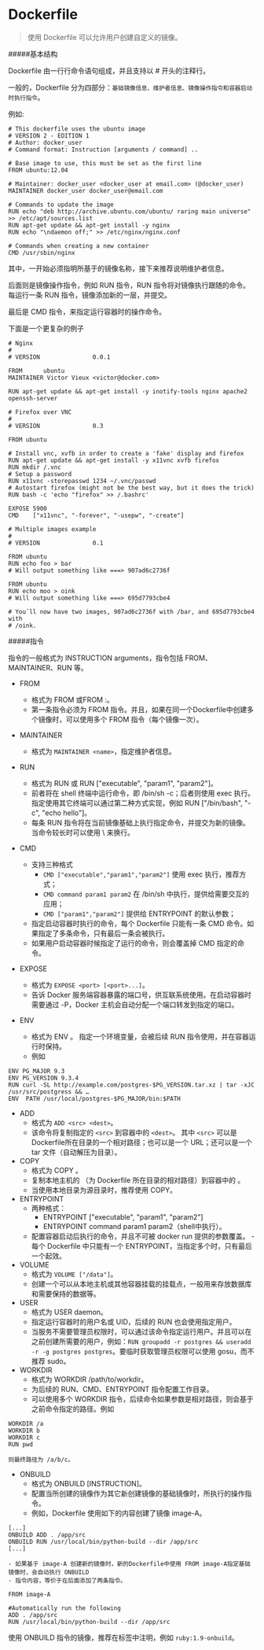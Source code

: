Dockerfile
================

>使用 Dockerfile 可以允许用户创建自定义的镜像。

#####基本结构

Dockerfile 由一行行命令语句组成，并且支持以 # 开头的注释行。

一般的，Dockerfile 分为四部分：`基础镜像信息、维护者信息、镜像操作指令和容器启动时执行指令`。

例如:
```
# This dockerfile uses the ubuntu image
# VERSION 2 - EDITION 1
# Author: docker_user
# Command format: Instruction [arguments / command] ..

# Base image to use, this must be set as the first line
FROM ubuntu:12.04

# Maintainer: docker_user <docker_user at email.com> (@docker_user)
MAINTAINER docker_user docker_user@email.com

# Commands to update the image
RUN echo "deb http://archive.ubuntu.com/ubuntu/ raring main universe" >> /etc/apt/sources.list
RUN apt-get update && apt-get install -y nginx
RUN echo "\ndaemon off;" >> /etc/nginx/nginx.conf

# Commands when creating a new container
CMD /usr/sbin/nginx
```

其中，一开始必须指明所基于的镜像名称，接下来推荐说明维护者信息。

后面则是镜像操作指令，例如 RUN 指令，RUN 指令将对镜像执行跟随的命令。每运行一条 RUN 指令，镜像添加新的一层，并提交。

最后是 CMD 指令，来指定运行容器时的操作命令。

下面是一个更复杂的例子
```
# Nginx
#
# VERSION               0.0.1

FROM      ubuntu
MAINTAINER Victor Vieux <victor@docker.com>

RUN apt-get update && apt-get install -y inotify-tools nginx apache2 openssh-server

# Firefox over VNC
#
# VERSION               0.3

FROM ubuntu

# Install vnc, xvfb in order to create a 'fake' display and firefox
RUN apt-get update && apt-get install -y x11vnc xvfb firefox
RUN mkdir /.vnc
# Setup a password
RUN x11vnc -storepasswd 1234 ~/.vnc/passwd
# Autostart firefox (might not be the best way, but it does the trick)
RUN bash -c 'echo "firefox" >> /.bashrc'

EXPOSE 5900
CMD    ["x11vnc", "-forever", "-usepw", "-create"]

# Multiple images example
#
# VERSION               0.1

FROM ubuntu
RUN echo foo > bar
# Will output something like ===> 907ad6c2736f

FROM ubuntu
RUN echo moo > oink
# Will output something like ===> 695d7793cbe4

# You᾿ll now have two images, 907ad6c2736f with /bar, and 695d7793cbe4 with
# /oink.
```
#####指令

指令的一般格式为 INSTRUCTION arguments，指令包括 FROM、MAINTAINER、RUN 等。

* FROM
    - 格式为 FROM <image>或FROM <image>:<tag>。
    - 第一条指令必须为 FROM 指令。并且，如果在同一个Dockerfile中创建多个镜像时，可以使用多个 FROM 指令（每个镜像一次）。

*  MAINTAINER
    -  格式为 `MAINTAINER <name>`，指定维护者信息。

* RUN
    - 格式为 RUN <command> 或 RUN ["executable", "param1", "param2"]。
    - 前者将在 shell 终端中运行命令，即 /bin/sh -c；后者则使用 exec 执行。指定使用其它终端可以通过第二种方式实现，例如 RUN ["/bin/bash", "-c", "echo hello"]。
    - 每条 RUN 指令将在当前镜像基础上执行指定命令，并提交为新的镜像。当命令较长时可以使用 \ 来换行。
* CMD
    * 支持三种格式
        - `CMD ["executable","param1","param2"]` 使用 exec 执行，推荐方式；
        - `CMD command param1 param2` 在 /bin/sh 中执行，提供给需要交互的应用；
        - `CMD ["param1","param2"]` 提供给 ENTRYPOINT 的默认参数；
    * 指定启动容器时执行的命令，每个 Dockerfile 只能有一条 CMD 命令。如果指定了多条命令，只有最后一条会被执行。
    * 如果用户启动容器时候指定了运行的命令，则会覆盖掉 CMD 指定的命令。
* EXPOSE
    * 格式为 `EXPOSE <port> [<port>...]`。
    * 告诉 Docker 服务端容器暴露的端口号，供互联系统使用。在启动容器时需要通过 -P，Docker 主机会自动分配一个端口转发到指定的端口。
* ENV
    - 格式为 ENV <key> <value>。 指定一个环境变量，会被后续 RUN 指令使用，并在容器运行时保持。
    - 例如
```
ENV PG_MAJOR 9.3
ENV PG_VERSION 9.3.4
RUN curl -SL http://example.com/postgres-$PG_VERSION.tar.xz | tar -xJC /usr/src/postgress && …
ENV  PATH /usr/local/postgres-$PG_MAJOR/bin:$PATH
```

* ADD
    - 格式为 `ADD <src> <dest>`。
    - 该命令将复制指定的 `<src>` 到容器中的 `<dest>`。 其中 `<src>` 可以是Dockerfile所在目录的一个相对路径；也可以是一个 URL；还可以是一个 tar 文件（自动解压为目录）。
* COPY
    - 格式为 COPY <src> <dest>。
    - 复制本地主机的 <src>（为 Dockerfile 所在目录的相对路径）到容器中的 <dest>。
    - 当使用本地目录为源目录时，推荐使用 COPY。
* ENTRYPOINT
    - 两种格式：
        + ENTRYPOINT ["executable", "param1", "param2"]
        + ENTRYPOINT command param1 param2（shell中执行）。
    - 配置容器启动后执行的命令，并且不可被 docker run 提供的参数覆盖。
    -每个 Dockerfile 中只能有一个 ENTRYPOINT，当指定多个时，只有最后一个起效。
* VOLUME
    - 格式为 `VOLUME ["/data"]`。
    - 创建一个可以从本地主机或其他容器挂载的挂载点，一般用来存放数据库和需要保持的数据等。
* USER
    - 格式为 USER daemon。
    - 指定运行容器时的用户名或 UID，后续的 RUN 也会使用指定用户。
    - 当服务不需要管理员权限时，可以通过该命令指定运行用户。并且可以在之前创建所需要的用户，例如：`RUN groupadd -r postgres && useradd -r -g postgres postgres`。要临时获取管理员权限可以使用 gosu，而不推荐 sudo。
* WORKDIR
    - 格式为 WORKDIR /path/to/workdir。
    - 为后续的 RUN、CMD、ENTRYPOINT 指令配置工作目录。
    - 可以使用多个 WORKDIR 指令，后续命令如果参数是相对路径，则会基于之前命令指定的路径。例如
```
WORKDIR /a
WORKDIR b
WORKDIR c
RUN pwd

则最终路径为 /a/b/c。
```

* ONBUILD
    - 格式为 ONBUILD [INSTRUCTION]。
    - 配置当所创建的镜像作为其它新创建镜像的基础镜像时，所执行的操作指令。
    - 例如，Dockerfile 使用如下的内容创建了镜像 image-A。
```
[...]
ONBUILD ADD . /app/src
ONBUILD RUN /usr/local/bin/python-build --dir /app/src
[...]
```
    - 如果基于 image-A 创建新的镜像时，新的Dockerfile中使用 FROM image-A指定基础镜像时，会自动执行 ONBUILD 
    - 指令内容，等价于在后面添加了两条指令。
```
FROM image-A

#Automatically run the following
ADD . /app/src
RUN /usr/local/bin/python-build --dir /app/src
```
使用 ONBUILD 指令的镜像，推荐在标签中注明，例如 `ruby:1.9-onbuild`。